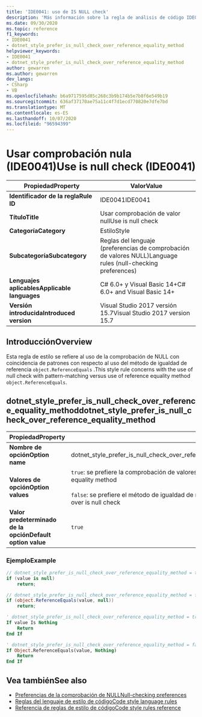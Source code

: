 ```yaml
---
title: 'IDE0041: uso de IS NULL check'
description: 'Más información sobre la regla de análisis de código IDE0041: Use is null check'
ms.date: 09/30/2020
ms.topic: reference
f1_keywords:
- IDE0041
- dotnet_style_prefer_is_null_check_over_reference_equality_method
helpviewer_keywords:
- IDE0041
- dotnet_style_prefer_is_null_check_over_reference_equality_method
author: gewarren
ms.author: gewarren
dev_langs:
- CSharp
- VB
ms.openlocfilehash: b6a9717595d85c268c3b9b174b5e7b8f6e549b19
ms.sourcegitcommit: 636af37170ae75a11c4f7d1ecd770820e7dfe7bd
ms.translationtype: MT
ms.contentlocale: es-ES
ms.lasthandoff: 10/07/2020
ms.locfileid: "96594399"
---
```

# <a name="use-is-null-check-ide0041"></a><span data-ttu-id="be0c4-103">Usar comprobación nula (IDE0041)</span><span class="sxs-lookup"><span data-stu-id="be0c4-103">Use is null check (IDE0041)</span></span>

|<span data-ttu-id="be0c4-104">Propiedad</span><span class="sxs-lookup"><span data-stu-id="be0c4-104">Property</span></span>|<span data-ttu-id="be0c4-105">Valor</span><span class="sxs-lookup"><span data-stu-id="be0c4-105">Value</span></span>|
|-|-|
| <span data-ttu-id="be0c4-106">**Identificador de la regla**</span><span class="sxs-lookup"><span data-stu-id="be0c4-106">**Rule ID**</span></span> | <span data-ttu-id="be0c4-107">IDE0041</span><span class="sxs-lookup"><span data-stu-id="be0c4-107">IDE0041</span></span> |
| <span data-ttu-id="be0c4-108">**Título**</span><span class="sxs-lookup"><span data-stu-id="be0c4-108">**Title**</span></span> | <span data-ttu-id="be0c4-109">Usar comprobación de valor null</span><span class="sxs-lookup"><span data-stu-id="be0c4-109">Use is null check</span></span> |
| <span data-ttu-id="be0c4-110">**Categoría**</span><span class="sxs-lookup"><span data-stu-id="be0c4-110">**Category**</span></span> | <span data-ttu-id="be0c4-111">Estilo</span><span class="sxs-lookup"><span data-stu-id="be0c4-111">Style</span></span> |
| <span data-ttu-id="be0c4-112">**Subcategoría**</span><span class="sxs-lookup"><span data-stu-id="be0c4-112">**Subcategory**</span></span> | <span data-ttu-id="be0c4-113">Reglas del lenguaje (preferencias de comprobación de valores NULL)</span><span class="sxs-lookup"><span data-stu-id="be0c4-113">Language rules (null-checking preferences)</span></span> |
| <span data-ttu-id="be0c4-114">**Lenguajes aplicables**</span><span class="sxs-lookup"><span data-stu-id="be0c4-114">**Applicable languages**</span></span> | <span data-ttu-id="be0c4-115">C# 6.0+ y Visual Basic 14+</span><span class="sxs-lookup"><span data-stu-id="be0c4-115">C# 6.0+ and Visual Basic 14+</span></span> |
| <span data-ttu-id="be0c4-116">**Versión introducida**</span><span class="sxs-lookup"><span data-stu-id="be0c4-116">**Introduced version**</span></span> | <span data-ttu-id="be0c4-117">Visual Studio 2017 versión 15.7</span><span class="sxs-lookup"><span data-stu-id="be0c4-117">Visual Studio 2017 version 15.7</span></span> |

## <a name="overview"></a><span data-ttu-id="be0c4-118">Introducción</span><span class="sxs-lookup"><span data-stu-id="be0c4-118">Overview</span></span>

<span data-ttu-id="be0c4-119">Esta regla de estilo se refiere al uso de la comprobación de NULL con coincidencia de patrones con respecto al uso del método de igualdad de referencia `object.ReferenceEquals` .</span><span class="sxs-lookup"><span data-stu-id="be0c4-119">This style rule concerns with the use of null check with pattern-matching versus use of reference equality method `object.ReferenceEquals`.</span></span>

## <a name="dotnet_style_prefer_is_null_check_over_reference_equality_method"></a><span data-ttu-id="be0c4-120">dotnet_style_prefer_is_null_check_over_reference_equality_method</span><span class="sxs-lookup"><span data-stu-id="be0c4-120">dotnet_style_prefer_is_null_check_over_reference_equality_method</span></span>

|<span data-ttu-id="be0c4-121">Propiedad</span><span class="sxs-lookup"><span data-stu-id="be0c4-121">Property</span></span>|<span data-ttu-id="be0c4-122">Valor</span><span class="sxs-lookup"><span data-stu-id="be0c4-122">Value</span></span>|
|-|-|
| <span data-ttu-id="be0c4-123">**Nombre de opción**</span><span class="sxs-lookup"><span data-stu-id="be0c4-123">**Option name**</span></span> | <span data-ttu-id="be0c4-124">dotnet_style_prefer_is_null_check_over_reference_equality_method</span><span class="sxs-lookup"><span data-stu-id="be0c4-124">dotnet_style_prefer_is_null_check_over_reference_equality_method</span></span>
| <span data-ttu-id="be0c4-125">**Valores de opción**</span><span class="sxs-lookup"><span data-stu-id="be0c4-125">**Option values**</span></span> | <span data-ttu-id="be0c4-126">`true`: se prefiere la comprobación de valores NULL al método de igualdad de referencia</span><span class="sxs-lookup"><span data-stu-id="be0c4-126">`true` - Prefer is null check over reference equality method</span></span><br /><br /><span data-ttu-id="be0c4-127">`false`: se prefiere el método de igualdad de referencia a la comprobación de valores NULL</span><span class="sxs-lookup"><span data-stu-id="be0c4-127">`false` - Prefer reference equality method over is null check</span></span> |
| <span data-ttu-id="be0c4-128">**Valor predeterminado de la opción**</span><span class="sxs-lookup"><span data-stu-id="be0c4-128">**Default option value**</span></span> | `true` |

### <a name="example"></a><span data-ttu-id="be0c4-129">Ejemplo</span><span class="sxs-lookup"><span data-stu-id="be0c4-129">Example</span></span>

```csharp
// dotnet_style_prefer_is_null_check_over_reference_equality_method = true
if (value is null)
    return;

// dotnet_style_prefer_is_null_check_over_reference_equality_method = false
if (object.ReferenceEquals(value, null))
    return;
```

```vb
' dotnet_style_prefer_is_null_check_over_reference_equality_method = true
If value Is Nothing
    Return
End If

' dotnet_style_prefer_is_null_check_over_reference_equality_method = false
If Object.ReferenceEquals(value, Nothing)
    Return
End If
```

## <a name="see-also"></a><span data-ttu-id="be0c4-130">Vea también</span><span class="sxs-lookup"><span data-stu-id="be0c4-130">See also</span></span>

- [<span data-ttu-id="be0c4-131">Preferencias de la comprobación de NULL</span><span class="sxs-lookup"><span data-stu-id="be0c4-131">Null-checking preferences</span></span>](null-checking-preferences.md)
- [<span data-ttu-id="be0c4-132">Reglas del lenguaje de estilo de código</span><span class="sxs-lookup"><span data-stu-id="be0c4-132">Code style language rules</span></span>](language-rules.md)
- [<span data-ttu-id="be0c4-133">Referencia de reglas de estilo de código</span><span class="sxs-lookup"><span data-stu-id="be0c4-133">Code style rules reference</span></span>](index.md)
